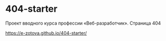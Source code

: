 # 404-starter

Проект вводного курса профессии «Веб-разработчик». Страница 404

https://e-zotova.github.io/404-starter/
